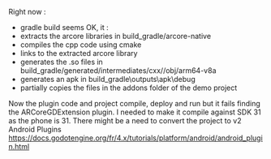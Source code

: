 Right now :
- gradle build seems OK, it :
 - extracts the arcore libraries in build_gradle/arcore-native
 - compiles the cpp code using cmake
 - links to the extracted arcore library
 - generates the .so files in build_gradle/generated/intermediates/cxx/<hour>/obj/arm64-v8a
 - generates an apk in build_gradle\outputs\apk\debug
 - partially copies the files in the addons folder of the demo project

 
 Now the plugin code and project compile, deploy and run but it fails finding the ARCoreGDExtension plugin.
 I needed to make it compile against SDK 31 as the phone is 31.
 There might be a need to convert the project to v2 Android Plugins https://docs.godotengine.org/fr/4.x/tutorials/platform/android/android_plugin.html